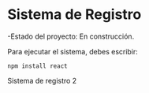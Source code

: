 <h1>Sistema de Registro</h1>

-Estado del proyecto: En construcción.

Para ejecutar el sistema, debes escribir:

```npm install react```

Sistema de registro 2
